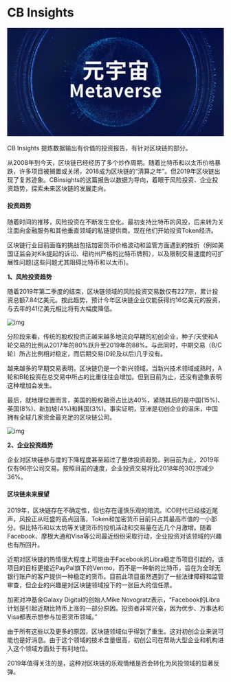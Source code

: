 # CB Insights

![](00.jpg)

CB Insights 提炼数据输出有价值的投资报告，有针对区块链的部分。

从2008年到今天，区块链已经经历了多个炒作周期。随着比特币和以太币价格暴跌，许多项目被搁置或关闭，2018成为区块链的“清算之年”。但2019年区块链出现了复苏迹象。CBinsights的这篇报告以数据为导向，着眼于风险投资、企业投资趋势，探索未来区块链的发展走向。

#### **投资趋势**

随着时间的推移，风险投资在不断发生变化。最初支持比特币的风投，后来转为关注面向金融服务和其他垂直领域的私链提供商。现在他们开始投资Token经济。

区块链行业目前面临的挑战包括加密货币价格波动和监管方面遇到的挫折（例如美国证监会对Kik提起的诉讼、纽约州严格的比特币牌照），以及限制交易速度的可扩展性问题(这些问题尤其阻碍比特币和以太币)。

**1、风险投资趋势**

随着2019年第二季度的结束，区块链领域的风险投资交易数仅有227宗，累计投资总额7.84亿美元。按此趋势，预计今年区块链企业仅能获得约16亿美元的投资，与去年的41亿美元相比将有大幅度降低。

![img](https://s.secrss.com/anquanneican/c7c5b8be9a960912a2d73c49feef838b.png)

分阶段来看，传统的股权投资正越来越多地流向早期的初创企业，种子/天使和A轮交易的比例从2017年的80%跃升至2019年的88%。与此同时，中期交易（B/C轮）所占比例相对稳定，而后期交易(D轮及以后)几乎没有。

越来越多的早期交易表明，区块链仍是一个新兴领域。当新兴技术领域成熟时，A轮和B轮投资在总交易中所占的比重往往会增加。但到目前为止，还没有迹象表明这种增加会发生。

最后，就地理位置而言，美国的股权融资占比达40%，紧随其后的是中国(15%)、英国(8%)、新加坡(4%)和韩国(3%)。事实证明，亚洲是初创企业的温床，中国拥有全球几家资金最充足的区块链公司。

![img](https://s.secrss.com/anquanneican/d5ae081b57796d53860220159f64cde2.png)

**2、企业投资趋势**

企业对区块链参与度的下降程度甚至超过了整体投资趋势。到目前为止，2019年仅有96宗公司交易。按照目前的速度，企业投资交易将比2018年的302宗减少36%。



#### **区块链未来展望**

2019年，区块链存在不确定性，但也存在谨慎乐观的暗流。ICO时代已经接近尾声，风投正从旺盛的高点回落，Token和加密货币目前只占其最高市值的一小部分。但比特币和以太坊等关键货币的投机活动和交易量在近几个月激增。随着Facebook、摩根大通和Visa等公司最近纷纷采取行动，企业投资对该领域的兴趣也有所回升。

近期对区块链的热情很大程度上可能由于Facebook的Libra稳定币项目引起的。该项目的目标更接近PayPal旗下的Venmo，而不是一种新的比特币，旨在为全球无银行账户的客户提供一种稳定的货币。目前此项目虽然遇到了一些法律障碍和监管审查，但企业的兴趣是对区块链领域投下的一张巨大的信任票。

加密对冲基金Galaxy Digital的创始人Mike Novogratz表示，“Facebook的Libra计划是引起近期比特币上涨的一部分原因。投资者非常兴奋，因为优步、万事达和Visa都表示想参与加密货币领域。”

由于所有这些以及更多的原因，区块链领域似乎得到了重生。这对初创企业来说可能也是好消息。由于这个领域的技术含量很高，初创公司在帮助大型企业和机构进入这个领域方面处于有利地位。

2019年值得关注的是，这种对区块链的乐观情绪是否会转化为风投领域的显著反弹。


